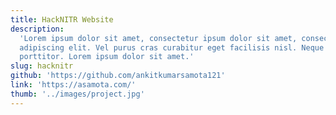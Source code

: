 ```yaml
---
title: HackNITR Website
description:
  'Lorem ipsum dolor sit amet, consectetur ipsum dolor sit amet, consectetur
  adipiscing elit. Vel purus cras curabitur eget facilisis nisl. Neque a
  porttitor. Lorem ipsum dolor sit amet.'
slug: hacknitr
github: 'https://github.com/ankitkumarsamota121'
link: 'https://asamota.com/'
thumb: '../images/project.jpg'
---
```

